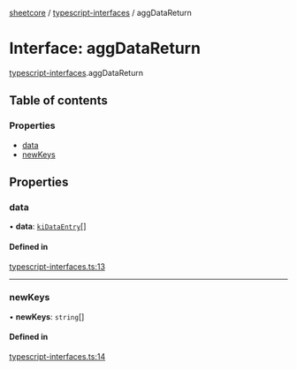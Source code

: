 [sheetcore](../docs.md) / [typescript-interfaces](../modules/typescript_interfaces.md) / aggDataReturn

# Interface: aggDataReturn

[typescript-interfaces](../modules/typescript_interfaces.md).aggDataReturn

## Table of contents

### Properties

- [data](typescript_interfaces.aggDataReturn.md#data)
- [newKeys](typescript_interfaces.aggDataReturn.md#newkeys)

## Properties

### data

• **data**: [`kiDataEntry`](typescript_interfaces.kiDataEntry.md)[]

#### Defined in

[typescript-interfaces.ts:13](https://github.com/texas-mcallen-mission/sheetCore/blob/3951f92/typescript-interfaces.ts#L13)

___

### newKeys

• **newKeys**: `string`[]

#### Defined in

[typescript-interfaces.ts:14](https://github.com/texas-mcallen-mission/sheetCore/blob/3951f92/typescript-interfaces.ts#L14)
